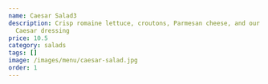 ```yaml
---
name: Caesar Salad3
description: Crisp romaine lettuce, croutons, Parmesan cheese, and our homemade
  Caesar dressing
price: 10.5
category: salads
tags: []
image: /images/menu/caesar-salad.jpg
order: 1
---
```

